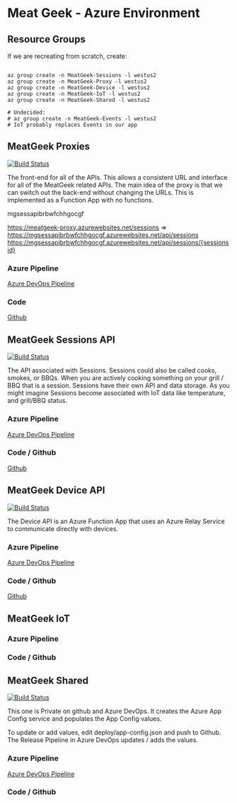 # Meat Geek - Azure Environment

## Resource Groups

If we are recreating from scratch, create:

```shell

az group create -n MeatGeek-Sessions -l westus2
az group create -n MeatGeek-Proxy -l westus2
az group create -n MeatGeek-Device -l westus2
az group create -n MeatGeek-IoT -l westus2
az group create -n MeatGeek-Shared -l westus2

# Undecided:
# az group create -n MeatGeek-Events -l westus2
# IoT probably replaces Events in our app

```

## MeatGeek Proxies

[![Build Status](https://dev.azure.com/stevenbargelt/MeatGeek/_apis/build/status/stevebargelt.meatgeek-azure-proxies?branchName=master)](https://dev.azure.com/stevenbargelt/MeatGeek/_build/latest?definitionId=9&branchName=master)

The front-end for all of the APIs. This allows a consistent URL and interface for all of the MeatGeek related APIs. The main idea of the proxy is that we can switch out the back-end without changing the URLs. This is implemented as a Function App with no functions.

mgsessapibrbwfchhgocgf

https://meatgeek-proxy.azurewebsites.net/sessions => https://mgsessapibrbwfchhgocgf.azurewebsites.net/api/sessions
https://mgsessapibrbwfchhgocgf.azurewebsites.net/api/sessions/{sessionsid}

### Azure Pipeline

[Azure DevOps Pipeline](https://dev.azure.com/stevenbargelt/MeatGeek%20Proxy/_build)

### Code

[Github](https://github.com/stevebargelt/meatgeek-azure-proxies)

## MeatGeek Sessions API

[![Build Status](https://dev.azure.com/stevenbargelt/MeatGeek%20Sessions%20API/_apis/build/status/stevebargelt.meatgeek-azure-proxies?branchName=master)](https://dev.azure.com/stevenbargelt/MeatGeek%20Sessions%20API/_build/latest?definitionId=9&branchName=master)

The API associated with Sessions. Sessions could also be called cooks, smokes, or BBQs. When you are actively cooking something on your grill / BBQ that is a session. Sessions have their own API and data storage. As you might imagine Sessions become associated with IoT data like temperature, and grill/BBQ status.

### Azure Pipeline

[Azure DevOps Pipeline](https://dev.azure.com/stevenbargelt/MeatGeek%20Sessions%20API/_build)

### Code / Github

[Github](https://github.com/stevebargelt/meatgeek-azure-sessions)

## MeatGeek Device API

[![Build Status](https://dev.azure.com/stevenbargelt/MeatGeek%20Device%20API/_apis/build/status/stevebargelt.meatgeek-azure-deviceapi?branchName=master)](https://dev.azure.com/stevenbargelt/MeatGeek%20Device%20API/_build/latest?definitionId=14&branchName=master)

The Device API is an Azure Function App that uses an Azure Relay Service to communicate directly with devices.

### Azure Pipeline

[Azure DevOps Pipeline](https://dev.azure.com/stevenbargelt/MeatGeek%20Device%20API/_build)

### Code / Github

[Github](https://github.com/stevebargelt/meatgeek-azure-deviceapi)

## MeatGeek IoT

### Azure Pipeline

### Code / Github

## MeatGeek Shared

[![Build Status](https://dev.azure.com/stevenbargelt/MeatGeek%20Shared/_apis/build/status/stevebargelt.MeatGeek-Shared?branchName=main)](https://dev.azure.com/stevenbargelt/MeatGeek%20Shared/_build/latest?definitionId=15&branchName=main)

This one is Private on github and Azure DevOps. It creates the Azure App Config service and populates the App Config values.

To update or add values, edit deploy/app-config.json and push to Github. The Release Pipeline in Azure DevOps updates / adds the values.

### Azure Pipeline

[Azure DevOps Pipeline](https://dev.azure.com/stevenbargelt/MeatGeek%20Shared/_build)

### Code / Github

<!-- Undecided:

## MeatGeek Event Hub

### Azure Pipeline

### Code / Github -->
